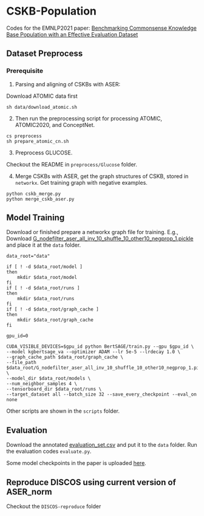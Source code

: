 # CSKB-Population
Codes for the EMNLP2021 paper: [Benchmarking Commonsense Knowledge Base Population with an Effective Evaluation Dataset](https://arxiv.org/abs/2109.07679)

## Dataset Preprocess

### Prerequisite

1. Parsing and aligning of CSKBs with ASER: 

Download ATOMIC data first

`sh data/download_atomic.sh`

2. Then run the preprocessing script for processing ATOMIC, ATOMIC2020, and ConceptNet.

```
cs preprocess
sh prepare_atomic_cn.sh
```

3. Preprocess GLUCOSE.

Checkout the README in `preprocess/Glucose` folder.

4. Merge CSKBs with ASER, get the graph structures of CSKB, stored in `networkx`. Get training graph with negative examples.

```
python cskb_merge.py
python merge_cskb_aser.py
```


## Model Training

Download or finished prepare a networkx graph file for training. E.g., Download [G_nodefilter_aser_all_inv_10_shuffle_10_other10_negprop_1.pickle](https://hkustconnect-my.sharepoint.com/:f:/g/personal/tfangaa_connect_ust_hk/EtBpzkm37nhHn0yMXbP89UYBYHNZqIhH5aJn1Iaauf0GoQ?e=tYGA4e) and place it at the `data` folder.

```
data_root="data"

if [ ! -d $data_root/model ] 
then
    mkdir $data_root/model
fi
if [ ! -d $data_root/runs ] 
then
    mkdir $data_root/runs
fi
if [ ! -d $data_root/graph_cache ] 
then
    mkdir $data_root/graph_cache
fi

gpu_id=0

CUDA_VISIBLE_DEVICES=$gpu_id python BertSAGE/train.py --gpu $gpu_id \
--model kgbertsage_va --optimizer ADAM --lr 5e-5 --lrdecay 1.0 \
--graph_cache_path $data_root/graph_cache \
--file_path $data_root/G_nodefilter_aser_all_inv_10_shuffle_10_other10_negprop_1.pickle \
--model_dir $data_root/models \
--num_neighbor_samples 4 \
--tensorboard_dir $data_root/runs \
--target_dataset all --batch_size 32 --save_every_checkpoint --eval_on none 
```

Other scripts are shown in the `scripts` folder.

## Evaluation

Download the annotated [evaluation_set.csv](https://hkustconnect-my.sharepoint.com/:f:/g/personal/tfangaa_connect_ust_hk/EtBpzkm37nhHn0yMXbP89UYBYHNZqIhH5aJn1Iaauf0GoQ?e=tYGA4e) and put it to the `data` folder. Run the evaluation codes `evaluate.py`.

Some model checkpoints in the paper is uploaded [here](https://hkustconnect-my.sharepoint.com/:f:/g/personal/tfangaa_connect_ust_hk/ElBOmqQ8bm5NjkuaUnrAaj0B1mU0cyFWr3LLlc0tEKvZVg?e=URjyua).

## Reproduce DISCOS using current version of ASER\_norm

Checkout the `DISCOS-reproduce` folder









